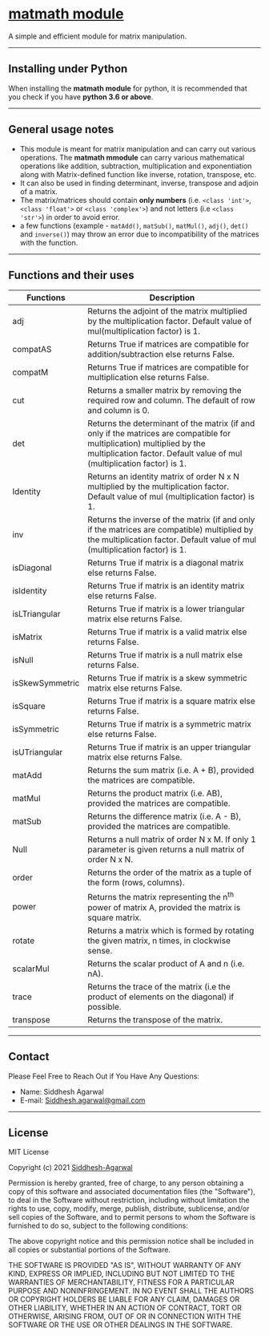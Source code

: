 # [matmath module](https://github.com/Siddhesh-Agarwal/matmath)

A simple and efficient module for matrix manipulation.

___________________________________________________________________________

## Installing under Python

When installing the **matmath module** for python, it is recommended that you check if you have **python 3.6 or above**.

___________________________________________________________________________

## General usage notes

* This module is meant for matrix manipulation and can carry out various operations. The **matmath mmodule** can carry various mathematical operations like addition, subtraction, multiplication and exponentiation along with Matrix-defined function like inverse, rotation, transpose, etc.
* It can also be used in finding determinant, inverse, transpose and adjoin of a matrix.
* The matrix/matrices should contain **only numbers** (i.e. `<class 'int'>`, `<class 'float'>` or `<class 'complex'>`) and not letters (i.e `<class 'str'>`) in order to avoid error.
* a few functions (example - `matAdd()`, `matSub()`, `matMul()`, `adj()`, `det()` and `inverse()`) may throw an error due to incompatibility of the matrices with the function.

___________________________________________________________________________

## Functions and their uses

| Functions       | Description                                                                                                                                                                                       |
|-----------------|---------------------------------------------------------------------------------------------------------------------------------------------------------------------------------------------------|
| adj             | Returns the adjoint of the matrix multiplied by the multiplication factor. Default value of mul(multiplication factor) is 1.                                                                      |
| compatAS        | Returns True if matrices are compatible for addition/subtraction else returns False.                                                                                                              |
| compatM         | Returns True if matrices are compatible for multiplication else returns False.                                                                                                                    |
| cut             | Returns a smaller matrix by removing the required row and column. The default of row and column is 0.                                                                                             |
| det             | Returns the determinant of the matrix (if and only if the matrices are compatible for multiplication) multiplied by the multiplication factor. Default value of mul (multiplication factor) is 1. |
| Identity        | Returns an identity matrix of order N x N multiplied by the multiplication factor. Default value of mul (multiplication factor) is 1.                                                             |
| inv             | Returns the inverse of the matrix (if and only if the matrices are compatible) multiplied by the multiplication factor. Default value of mul (multiplication factor) is 1.                        |
| isDiagonal      | Returns True if matrix is a diagonal matrix else returns False.                                                                                                                                   |
| isIdentity      | Returns True if matrix is an identity matrix else returns False.                                                                                                                                  |
| isLTriangular   | Returns True if matrix is a lower triangular matrix else returns False.                                                                                                                           |
| isMatrix        | Returns True if matrix is a valid matrix else returns False.                                                                                                                                      |
| isNull          | Returns True if matrix is a null matrix else returns False.                                                                                                                                       |
| isSkewSymmetric | Returns True if matrix is a skew symmetric matrix else returns False.                                                                                                                             |
| isSquare        | Returns True if matrix is a square matrix else returns False.                                                                                                                                     |
| isSymmetric     | Returns True if matrix is a symmetric matrix else returns False.                                                                                                                                  |
| isUTriangular   | Returns True if matrix is an upper triangular matrix else returns False.                                                                                                                          |
| matAdd          | Returns the sum matrix (i.e. A + B), provided the matrices are compatible.                                                                                                                        |
| matMul          | Returns the product matrix (i.e. AB), provided the matrices are compatible.                                                                                                                       |
| matSub          | Returns the difference matrix (i.e. A - B), provided the matrices are compatible.                                                                                                                 |
| Null            | Returns a null matrix of order N x M. If only 1 parameter is given returns a null matrix of order N x N.                                                                                          |
| order           | Returns the order of the matrix as a tuple of the form (rows, columns).                                                                                                                           |
| power           | Returns the matrix representing the n<sup>th</sup> power of matrix A, provided the matrix is square matrix.                                                                                       |
| rotate          | Returns a matrix which is formed by rotating the given matrix, n times, in clockwise sense.                                                                                                       |
| scalarMul       | Returns the scalar product of A and n (i.e. nA).                                                                                                                                                  |
| trace           | Returns the trace of the matrix (i.e the product of elements on the diagonal) if possible.                                                                                                        |
| transpose       | Returns the transpose of the matrix.                                                                                                                                                              |

___________________________________________________________________________

## Contact

Please Feel Free to Reach Out if You Have Any Questions:

* Name: Siddhesh Agarwal
* E-mail: Siddhesh.agarwal@gmail.com

___________________________________________________________________________

## License

MIT License

Copyright (c) 2021 [Siddhesh-Agarwal](https://www.github.com/Siddhesh-Agarwal)

Permission is hereby granted, free of charge, to any person obtaining a copy
of this software and associated documentation files (the "Software"), to deal
in the Software without restriction, including without limitation the rights
to use, copy, modify, merge, publish, distribute, sublicense, and/or sell
copies of the Software, and to permit persons to whom the Software is
furnished to do so, subject to the following conditions:

The above copyright notice and this permission notice shall be included in all
copies or substantial portions of the Software.

THE SOFTWARE IS PROVIDED "AS IS", WITHOUT WARRANTY OF ANY KIND, EXPRESS OR
IMPLIED, INCLUDING BUT NOT LIMITED TO THE WARRANTIES OF MERCHANTABILITY,
FITNESS FOR A PARTICULAR PURPOSE AND NONINFRINGEMENT. IN NO EVENT SHALL THE
AUTHORS OR COPYRIGHT HOLDERS BE LIABLE FOR ANY CLAIM, DAMAGES OR OTHER
LIABILITY, WHETHER IN AN ACTION OF CONTRACT, TORT OR OTHERWISE, ARISING FROM,
OUT OF OR IN CONNECTION WITH THE SOFTWARE OR THE USE OR OTHER DEALINGS IN THE
SOFTWARE.
